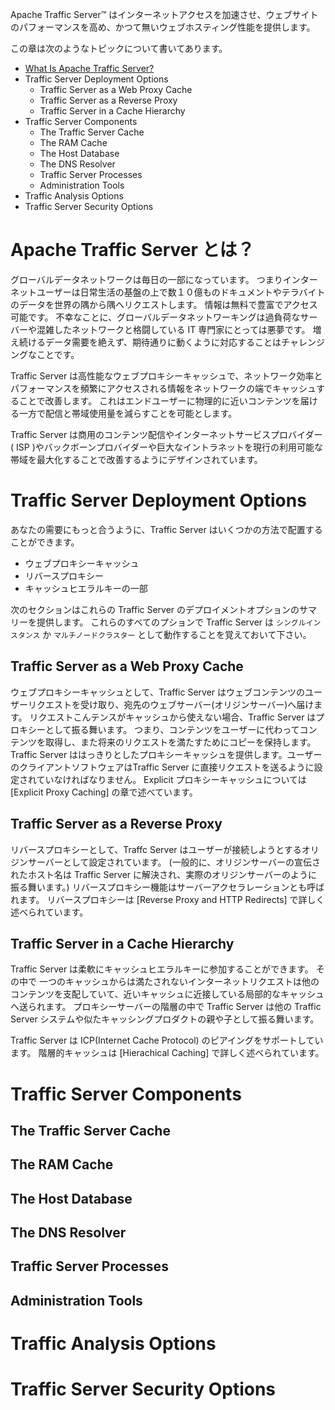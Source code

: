 Apache Traffic Server™ はインターネットアクセスを加速させ、ウェブサイトのパフォーマンスを高め、かつて無いウェブホスティング性能を提供します。

この章は次のようなトピックについて書いてあります。

- [What Is Apache Traffic Server?](#apache-traffic-server-)
- Traffic Server Deployment Options
  - Traffic Server as a Web Proxy Cache
  - Traffic Server as a Reverse Proxy
  - Traffic Server in a Cache Hierarchy
- Traffic Server Components
  - The Traffic Server Cache
  - The RAM Cache
  - The Host Database
  - The DNS Resolver
  - Traffic Server Processes
  - Administration Tools
- Traffic Analysis Options
- Traffic Server Security Options

# Apache Traffic Server とは？

グローバルデータネットワークは毎日の一部になっています。
つまりインターネットユーザーは日常生活の基盤の上で数１０億ものドキュメントやテラバイトのデータを世界の隅から隅へリクエストします。
情報は無料で豊富でアクセス可能です。
不幸なことに、グローバルデータネットワーキングは過負荷なサーバーや混雑したネットワークと格闘している IT 専門家にとっては悪夢です。
増え続けるデータ需要を絶えず、期待通りに動くように対応することはチャレンジングなことです。

Traffic Server は高性能なウェブプロキシーキャッシュで、ネットワーク効率とパフォーマンスを頻繁にアクセスされる情報をネットワークの端でキャッシュすることで改善します。
これはエンドユーザーに物理的に近いコンテンツを届ける一方で配信と帯域使用量を減らすことを可能とします。

Traffic Server は商用のコンテンツ配信やインターネットサービスプロバイダー( ISP )やバックボーンプロバイダーや巨大なイントラネットを現行の利用可能な帯域を最大化することで改善するようにデザインされています。

# Traffic Server Deployment Options

あなたの需要にもっと合うように、Traffic Server はいくつかの方法で配置することができます。

- ウェブプロキシーキャッシュ
- リバースプロキシー
- キャッシュヒエラルキーの一部

次のセクションはこれらの Traffic Server のデプロイメントオプションのサマリーを提供します。
これらのすべてのプションで Traffic Server は `シングルインスタンス` か `マルチノードクラスター` として動作することを覚えておいて下さい。

## Traffic Server as a Web Proxy Cache

ウェブプロキシーキャッシュとして、Traffic Server はウェブコンテンツのユーザーリクエストを受け取り、宛先のウェブサーバー(オリジンサーバー)へ届けます。
リクエストこんテンスがキャッシュから使えない場合、Traffic Server はプロキシーとして振る舞います。
つまり、コンテンツをユーザーに代わってコンテンツを取得し、また将来のリクエストを満たすためにコピーを保持します。　
Traffic Server ははっきりとしたプロキシーキャッシュを提供します。ユーザーのクライアントソフトウェアはTraffic Server に直接リクエストを送るように設定されていなければなりません。
Explicit プロキシーキャッシュについては [Explicit Proxy Caching] の章で述べています。

## Traffic Server as a Reverse Proxy

リバースプロキシーとして、Traffc Server はユーザーが接続しようとするオリジンサーバーとして設定されています。
(一般的に、オリジンサーバーの宣伝されたホスト名は Traffic Server に解決され、実際のオリジンサーバーのように振る舞います。)
リバースプロキシー機能はサーバーアクセラレーションとも呼ばれます。
リバースプロキシーは [Reverse Proxy and HTTP Redirects] で詳しく述べられています。

## Traffic Server in a Cache Hierarchy

Traffic Server は柔軟にキャッシュヒエラルキーに参加することができます。
その中で 一つのキャッシュからは満たされないインターネットリクエストは他のコンテンツを支配していて、近いキャッシュに近接している局部的なキャッシュへ送られます。
プロキシーサーバーの階層の中で Traffic Server は他の Traffic Server システムや似たキャッシングプロダクトの親や子として振る舞います。

Traffic Server は ICP(Internet Cache Protocol) のピアイングをサポートしています。
階層的キャッシュは [Hierachical Caching] で詳しく述べられています。

# Traffic Server Components

## The Traffic Server Cache
## The RAM Cache
## The Host Database
## The DNS Resolver
## Traffic Server Processes
## Administration Tools

# Traffic Analysis Options

# Traffic Server Security Options
